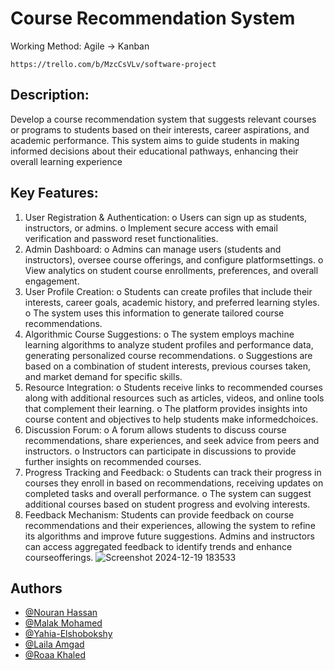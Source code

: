 # Course Recommendation System

 Working Method:
     Agile -> Kanban
     
    https://trello.com/b/MzcCsVLv/software-project
     
## Description:

Develop a course recommendation system that suggests relevant courses or programs to students based on their
interests, career aspirations, and academic performance. This system aims to guide students in making informed
decisions about their educational pathways, enhancing their overall learning experience

## Key Features:

1. User Registration & Authentication:
o Users can sign up as students, instructors, or admins.
o Implement secure access with email verification and password reset functionalities.
2. Admin Dashboard:
o Admins can manage users (students and instructors), oversee course offerings, and configure platformsettings.
o View analytics on student course enrollments, preferences, and overall engagement.
3. User Profile Creation:
o Students can create profiles that include their interests, career goals, academic history, and preferred learning
styles.
o The system uses this information to generate tailored course recommendations.
4. Algorithmic Course Suggestions:
o The system employs machine learning algorithms to analyze student profiles and performance data, generating
personalized course recommendations.
o Suggestions are based on a combination of student interests, previous courses taken, and market demand for
specific skills.
5. Resource Integration:
o Students receive links to recommended courses along with additional resources such as articles, videos, and
online tools that complement their learning.
o The platform provides insights into course content and objectives to help students make informedchoices.
6. Discussion Forum:
o A forum allows students to discuss course recommendations, share experiences, and seek advice from peers
and instructors.
o Instructors can participate in discussions to provide further insights on recommended courses.
7. Progress Tracking and Feedback:
o Students can track their progress in courses they enroll in based on recommendations, receiving updates on
completed tasks and overall performance.
o The system can suggest additional courses based on student progress and evolving interests.
8. Feedback Mechanism:
Students can provide feedback on course recommendations and their experiences, allowing the system to refine its
algorithms and improve future suggestions.
Admins and instructors can access aggregated feedback to identify trends and enhance courseofferings.
![Screenshot 2024-12-19 183533](https://github.com/user-attachments/assets/7d9270b1-3016-40dd-8cc7-90d2ffe06042)

## Authors
- [@Nouran Hassan](https://github.com/Nouran246)
- [@Malak Mohamed](https://github.com/MalakMohameed)
- [@Yahia-Elshobokshy](https://github.com/Yahia-Elshobokshy)
- [@Laila Amgad](https://github.com/Laila4563)
- [@Roaa Khaled](https://github.com/Rowlkh)
